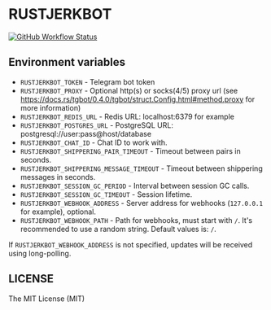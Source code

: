# RUSTJERKBOT

[![GitHub Workflow Status](https://img.shields.io/github/workflow/status/rossnomann/rustjerkbot/CI?style=flat-square)](https://github.com/rossnomann/rustjerkbot/actions/)

## Environment variables

- `RUSTJERKBOT_TOKEN` - Telegram bot token
- `RUSTJERKBOT_PROXY` - Optional http(s) or socks(4/5) proxy url
                        (see https://docs.rs/tgbot/0.4.0/tgbot/struct.Config.html#method.proxy for more information)
- `RUSTJERKBOT_REDIS_URL` - Redis URL: localhost:6379 for example
- `RUSTJERKBOT_POSTGRES_URL` - PostgreSQL URL: postgresql://user:pass@host/database
- `RUSTJERKBOT_CHAT_ID` - Chat ID to work with.
- `RUSTJERKBOT_SHIPPERING_PAIR_TIMEOUT` - Timeout between pairs in seconds.
- `RUSTJERKBOT_SHIPPERING_MESSAGE_TIMEOUT` - Timeout between shippering messages in seconds.
- `RUSTJERKBOT_SESSION_GC_PERIOD` - Interval between session GC calls.
- `RUSTJERKBOT_SESSION_GC_TIMEOUT` - Session lifetime.
- `RUSTJERKBOT_WEBHOOK_ADDRESS` - Server address for webhooks (`127.0.0.1` for example), optional.
- `RUSTJERKBOT_WEBHOOK_PATH` - Path for webhooks, must start with `/`. It's recommended to use a random string. Default values is: `/`.

If `RUSTJERKBOT_WEBHOOK_ADDRESS` is not specified, updates will be received using long-polling.

## LICENSE

The MIT License (MIT)

